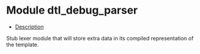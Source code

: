 

# Module dtl_debug_parser #
* [Description](#description)


Stub lexer module that will store extra data in its compiled
representation of the template.

